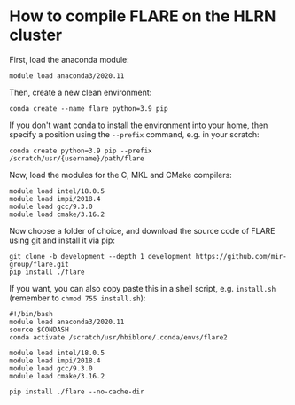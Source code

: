 # How to compile FLARE on the HLRN cluster

First, load the anaconda module:

```console
module load anaconda3/2020.11 
```

Then, create a new clean environment:

```console
conda create --name flare python=3.9 pip
```

If you don't want conda to install the environment into your home, then specify a position using the `--prefix` command, e.g. in your scratch:

```console
conda create python=3.9 pip --prefix /scratch/usr/{username}/path/flare
```

Now, load the modules for the C, MKL and CMake compilers:

```console
module load intel/18.0.5
module load impi/2018.4
module load gcc/9.3.0
module load cmake/3.16.2
```

Now choose a folder of choice, and download the source code of FLARE using git and install it via pip:

```console
git clone -b development --depth 1 development https://github.com/mir-group/flare.git
pip install ./flare
```

If you want, you can also copy paste this in a shell script, e.g. `install.sh` (remember to `chmod 755 install.sh`):

```console
#!/bin/bash
module load anaconda3/2020.11 
source $CONDASH
conda activate /scratch/usr/hbiblore/.conda/envs/flare2

module load intel/18.0.5
module load impi/2018.4
module load gcc/9.3.0
module load cmake/3.16.2

pip install ./flare --no-cache-dir
```

